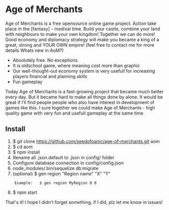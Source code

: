 # Age of Merchants
Age of Merchants is a free opensource online game project. Action take place in the [fantasy] - medival time. Build your castle, combine your land with neighbours to make your own kingdom! Together we can do more! Good economy and diplomacy strategy will make you became a king of a great, strong and YOUR OWN empire! (feel free to contact me for more details
Whats new in AoM?)

- Absolutely free. No exceptions.
- It is oldschool game, where meaning cost more than graphic
- Our well-thought-out economy system is very usefull for increasing players financial and planning skills
- Fun gameplay

Today Age of Merchants is a fast-growing project that became much better every day. But it became hard to make all things done by alone. It would be great if I'll find people people who also have interest in development of games like this. I sure together we could make Age of Merchants - high quality game with very fun and usefull gameplay at the same time

## Install
1. $ git clone https://github.com/seedofpanic/age-of-merchants.git aom
2. $ cd aom
3. $ npm install
4. Rename all .json.default to .json in config/ folder
5. Configure database connection in config/config.json
6. node_modules/.bin/sequelize db:migrate
7. (optional)  $ gen region "Region name" "X" "Y"
```
    Example:   $ gen region MyRegion 0 0
```
8. $ npm start

That's it! I hope I didn't forget something, if I did, plz let me know in issues!
